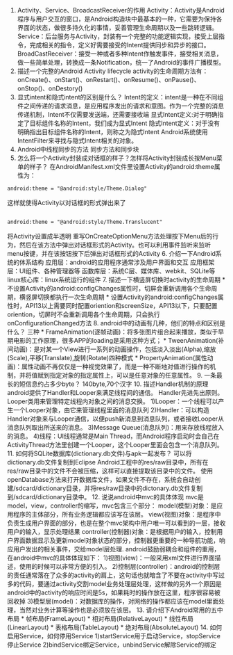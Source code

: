 1. Activity、Service、BroadcastReceiver的作用
Activity：Activity是Android程序与用户交互的窗口，是Android构造块中最基本的一种，它需要为保持各界面的状态，做很多持久化的事情，妥善管理生命周期以及一些跳转逻辑。
Service：后台服务与Activity，封装有一个完整的功能逻辑实现，接受上层指令，完成相关的指令，定义好需要接受的Intent提供同步和异步的接口。
BroadCastReceiver：接受一种或者多种Intent作触发事件，接受相关消息，做一些简单处理，转换成一条Notification，统一了Android的事件广播模型。
2. 描述一个完整的Android Activity lifecycle
activity的生命周期方法有：onCreate()、onStart()、onRestart()、onResume()、onPause()、onStop()、onDestory()
3. 显式intent和隐式intent的区别是什么？
Intent的定义：intent是一种在不同组件之间传递的请求消息，是应用程序发出的请求和意图。作为一个完整的消息传递机制，Intent不仅需要发送端，还需要接收端
显式Intent定义:对于明确指定了目标组件名称的Intent，我们成为显式Intent
隐式Intent定义：对于没有明确指出目标组件名称的Intent，则称之为隐式Intent
Android系统使用IntentFilter来寻找与隐式Intent相关的对象。
4. Android中线程同步的方法
同步方法和同步块
5. 怎么将一个Activity封装成对话框的样子？怎样将Activity封装成长按Menu菜单的样子？
在AndroidManifest.xml文件里设置Activity的android:theme属性为：

```xml
android:theme = "@android:style/Theme.Dialog"
```
这样就使得Activity以对话框的形式弹出来了

```xml

android:theme = "@android:style/Theme.Translucent"
```
将Activity设置成半透明
重写OnCreateOptionMenu方法处理按下Menu后的行为，然后在该方法中弹出对话框形式的Activity。也可以利用事件监听来监听menu按键，并在该按钮按下后弹出对话框形式的Activity
6. 介绍一下Android系统的体系结构
应用层：android的应用程序通常涉及用户界面和交互
应用框架层：UI组件、各种管理器等
函数库层：系统C层、媒体库、webkit、SQLite等
linux核心库：linux系统运行的组件
7. 描述一下横竖屏切换时activity的生命周期
    * 不设置Activity的android:configChanges属性时，切屏会重新调用各个生命周期，横竖屏切换都执行一次生命周期
    * 设置Activity的android:configChanges属性时，API13以上需要同时配置oriention和screenSize，API13以下，只要配置oriention，切屏时不会重新调用各个生命周期，只会执行onConfigurationChanged方法
8. android中的动画有几种，他们的特点和区别是什么？
三种
    * FrameAnimation(逐帧动画)：将多张图片组合起来播放，类似于早期电影的工作原理，很多APP的loading是采用这种方式；
    * TweenAnimation(补间动画)：是对某一个View进行一系列的动画操作，包括淡入淡出(Alpha),缩放(Scale),平移(Translate),旋转(Rotate)四种模式
    * PropertyAnimation(属性动画)：属性动画不再仅仅是一种视觉效果了，而是一种不断地对值进行操作的机制，并将值赋到指定对象的指定属性上，可以是任意对象的任意属性。
9. 一条最长的短信息约占多少byte？
140byte,70个汉字
10. 描述Handler机制的原理
android提供了Handler和Looper来满足线程间的通信。
Handler先进先出原则。
Looper类用来管理特定线程内对象之间的消息交换。
1)Looper：一个线程可以产生一个Looper对象，由它来管理线程里面的消息队列
2)Handler：可以构造Handler对象来与Looper通信，以便push新消息到消息队列，或者接收Looper从消息队列取出所送来的消息。
3)Message Queue(消息队列)：用来存放线程放入的消息。
4)线程：UI线程通常是Main Thread，而Android程序启动时会自己在ActivityThread方法里创建一个Looper，这个Looper里面会包含一个消息队列。
11. 如何将SQLite数据库(dictionary.db文件)与apk一起发布？
可以将dictionary.db文件复制到Eclipse Android工程中的res/raw目录中，所有在res/raw目录中的文件不会被压缩，这样可以直接提取该目录中的文件。
使用openDatabase方法来打开数据库文件，如果文件不存在，系统会自动创建/sdcard/dictionary目录，并将res/raw目录中的dictonary.db文件复制到/sdcard/dictionary目录中。
12. 说说android中mvc的具体体现
mvc是model，view，controller的缩写，mvc包含三个部分：
model(模型)对象：是应用程序的主体部分，所有业务逻辑都应该写在该层。
view(视图)对象：是程序中负责生成用户界面的部分，也是在整个mvc架构中用户唯一可以看到的一层，接收用户的输入，显示处理结果
controller(控制器)对象：是根据用户的输入，控制用户界面数据显示及更新model对象状态的部分，控制器更重要的一种导航功能，响应用户发出的相关事件，交给model层处理.
android鼓励弱耦合和组件的重用，在android中mvc的具体体现如下：
1)视图(view)：一般采用xml文件进行界面描述，使用的时候可以非常方便的引入。
2)控制层(controller)：android的控制层的责任通常落在了众多的activity的肩上，这句话也就暗含了不要在activity中写过多的代码，要通过activity交割model业务处理层处理，这样做的另外一个原因是android中的activity的响应时间是5s，如果耗时的操作放在这里，程序很容易被回收掉
3)模型层(model)：对数据库的操作，对网络的操作都应该在model里面处理，当然对业务计算等操作也是必须放在该层。
13. 请介绍下Android常用的五中布局
    * 帧布局(FrameLayout)
    * 相对布局(RelativeLayout)
    * 线性布局(LinearLayout)
    * 表格布局(TableLayout)
    * 绝对布局(AbsoluteLayout)
14. 如何启用Service，如何停用Service
1)startService用于启动Service，stopService停止Service
2)bindService绑定Service，unbindService解除Service的绑定
